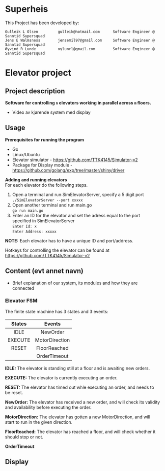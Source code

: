 # Superheis

This Project has been developed by:
```
Gulleik L Olsen         gulleik@hotmail.com      Software Engineer @ Sanntid Supersquad
Jens E Walmsness        jensemil97@gmail.com     Software Engineer @ Sanntid Supersquad
Øyvind R Lunde          oylunrl@gmail.com        Software Engineer @ Sanntid Supersquad
```

# Elevator project

## Project description

**Software for controlling `n` elevators working in parallel across `m` floors.**


- Video av kjørende system med display 

## Usage
**Prerequisites for running the program**
- Go
- Linux/Ubuntu
- Elevator simulator  - https://github.com/TTK4145/Simulator-v2
- Package for Display module - https://github.com/golang/exp/tree/master/shiny/driver

**Adding and running elevators**  
For each elevator do the following steps.

1. Open a terminal and run SimElevatorServer, specify a 5 digit port  
   `./SimElevatorServer --port xxxxx`
2. Open another terminal and run main.go  
   `go run main.go`
3. Enter an ID for the elevator and set the adress equal to the port specified in SimElevatorServer  
   `Enter Id: x`  
   `Enter Address: xxxxx`  
   
**NOTE:** Each elevator has to have a unique ID and port/address.  

Hotkeys for controlling the elevator can be found at https://github.com/TTK4145/Simulator-v2

## Content (evt annet navn)
- Brief explanation of our system, its modules and how they are connected


### Elevator FSM

The finite state machine has 3 states and 3 events:

| States        | Events            |
|:-------------:|:-----------------:|
| IDLE          | NewOrder          |
| EXECUTE       | MotorDirection    |
| RESET         | FloorReached      |
|               | OrderTimeout      |



**IDLE:** The elevator is standing still at a floor and is awaiting new orders.

**EXECUTE:** The elevator is currently executing an order.

**RESET:** The elevator has timed out whle executing an order, and needs to be reset.

**NewOrder:** The elevator has received a new order, and will check its validity and availability before executing the order.

**MotorDirection:** The elevator has gotten a new MotorDirection, and will start to run in the given direction.

**FloorReached:** The elevator has reached a floor, and will check whether it should stop or not.

**OrderTimeout**


## Display

